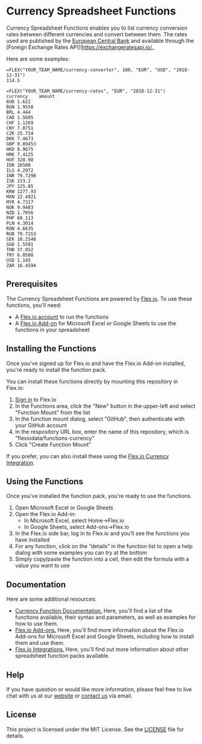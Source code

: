 # Currency Spreadsheet Functions

Currency Spreadsheet Functions enables you to list currency conversion rates between different currencies and convert between them. The rates used are published by the [European Central Bank](https://www.ecb.europa.eu/stats/policy_and_exchange_rates/euro_reference_exchange_rates/html/index.en.html) and available through the [Foreign Exchange Rates API](https://exchangeratesapi.io/_

Here are some examples:

```
=FLEX("YOUR_TEAM_NAME/currency-converter", 100, "EUR", "USD", "2018-12-31")
114.5
```

```
=FLEX("YOUR_TEAM_NAME/currency-rates", "EUR", "2018-12-31")
currency	amount
AUD	1.622
BGN	1.9558
BRL	4.444
CAD	1.5605
CHF	1.1269
CNY	7.8751
CZK	25.724
DKK	7.4673
GBP	0.89453
HKD	8.9675
HRK	7.4125
HUF	320.98
IDR	16500
ILS	4.2972
INR	79.7298
ISK	133.2
JPY	125.85
KRW	1277.93
MXN	22.4921
MYR	4.7317
NOK	9.9483
NZD	1.7056
PHP	60.113
PLN	4.3014
RON	4.6635
RUB	79.7153
SEK	10.2548
SGD	1.5591
THB	37.052
TRY	6.0588
USD	1.145
ZAR	16.4594
```

## Prerequisites

The Currency Spreadsheet Functions are powered by [Flex.io](https://www.flex.io). To use these functions, you'll need:

* A [Flex.io account](https://www.flex.io/app/signup) to run the functions
* A [Flex.io Add-on](https://www.flex.io/add-ons) for Microsoft Excel or Google Sheets to use the functions in your spreadsheet

## Installing the Functions

Once you've signed up for Flex.io and have the Flex.io Add-on installed, you're ready to install the function pack.

You can install these functions directly by mounting this repository in Flex.io:

1. [Sign in](https://www.flex.io/app/signin) to Flex.io
2. In the Functions area, click the "New" button in the upper-left and select "Function Mount" from the list
3. In the function mount dialog, select "GitHub", then authenticate with your GitHub account
4. In the respository URL box, enter the name of this repository, which is "flexiodata/functions-currency"
5. Click "Create Function Mount"

If you prefer, you can also install these using the [Flex.io Currency Integration](https://www.flex.io/integrations/currency).

## Using the Functions

Once you've installed the function pack, you're ready to use the functions.

1. Open Microsoft Excel or Google Sheets
2. Open the Flex.io Add-in:
   - In Microsoft Excel, select Home->Flex.io
   - In Google Sheets, select Add-ons->Flex.io
3. In the Flex.io side bar, log in to Flex.io and you’ll see the functions you have installed
4. For any function, click on the “details” in the function list to open a help dialog with some examples you can try at the bottom
5. Simply copy/paste the function into a cell, then edit the formula with a value you want to use

## Documentation

Here are some additional resources:

* [Currency Function Documentation.](https://www.flex.io/integrations/currency#functions-and-syntax) Here, you'll find a list of the functions available, their syntax and parameters, as well as examples for how to use them.
* [Flex.io Add-ons.](https://www.flex.io/add-ons) Here, you'll find more information about the Flex.io Add-ons for Microsoft Excel and Google Sheets, including how to install them and use them.
* [Flex.io Integrations.](https://www.flex.io/integrations) Here, you'll find out more information about other spreadsheet function packs available.

## Help

If you have question or would like more information, please feel free to live chat with us at our [website](https://www.flex.io) or [contact us](https://www.flex.io/about#contact-us) via email.

## License

This project is licensed under the MIT License. See the [LICENSE](LICENSE) file for details.

